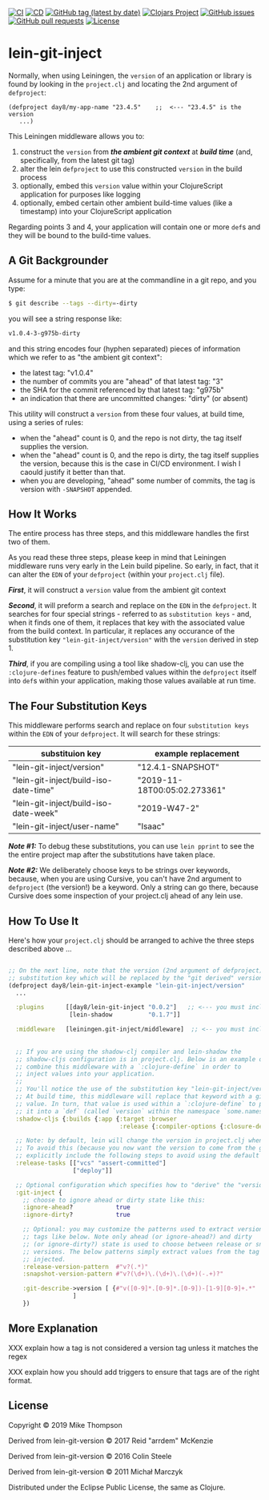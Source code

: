 [![CI](https://github.com/day8/lein-git-inject/workflows/ci/badge.svg)](https://github.com/day8/lein-git-inject/actions?workflow=ci)
[![CD](https://github.com/day8/lein-git-inject/workflows/cd/badge.svg)](https://github.com/day8/lein-git-inject/actions?workflow=cd)
[![GitHub tag (latest by date)](https://img.shields.io/github/v/tag/day8/lein-git-inject?style=flat)](https://github.com/day8/lein-git-inject/tags)
[![Clojars Project](https://img.shields.io/clojars/v/day8/lein-git-inject.svg)](https://clojars.org/day8/lein-git-inject)
[![GitHub issues](https://img.shields.io/github/issues-raw/day8/lein-git-inject?style=flat)](https://github.com/day8/lein-git-inject/issues)
[![GitHub pull requests](https://img.shields.io/github/issues-pr/day8/lein-git-inject)](https://github.com/day8/lein-git-inject/pulls)
[![License](https://img.shields.io/github/license/day8/lein-git-inject.svg)](LICENSE)

# lein-git-inject

Normally, when using Leiningen, the `version` of an application or library is found by 
looking in the `project.clj` and locating the 2nd argument of `defproject`: 
```
(defproject day8/my-app-name "23.4.5"    ;;  <--- "23.4.5" is the version
   ...)
```

This Leiningen middleware allows you to:
   1. construct the `version` from ***the ambient git context*** at ***build time*** (and, specifically, from the latest git tag)
   2. alter the lein `defproject` to use this constructed `version` in the build process
   3. optionally, embed this `version` value within your ClojureScript application for purposes like logging 
   4. optionally, embed certain other ambient build-time values (like a timestamp) into your ClojureScript application

Regarding points 3 and 4, your application will contain one or more `def`s and they will be bound to the build-time values.

## A Git Backgrounder 

Assume for a minute that you are at the commandline in a git repo, and you type:
```sh
$ git describe --tags --dirty=-dirty
```
you will see a string response like:
```sh
v1.0.4-3-g975b-dirty
```
and this string encodes four (hyphen separated) pieces of information which we refer to as "the ambient git context":
  - the latest tag: "v1.0.4"
  - the number of commits you are "ahead" of that latest tag: "3" 
  - the SHA for the commit referenced by that latest tag: "g975b"
  - an indication that there are uncommitted changes: "dirty"  (or absent)
  
This utility will construct a `version` from these four values, at build time, using a series of rules:
  - when the "ahead" count is 0, and the repo is not dirty, the tag itself supplies the version. 
  - when the "ahead" count is 0, and the repo is dirty, the tag itself supplies the version, because this is the case in CI/CD environment. I wish I caould justify it better than that. 
   - when you are developing, "ahead" some number of commits, the tag is version with `-SNAPSHOT` appended. 

## How It Works

The entire process has three steps, and this middleware handles the first two of them. 

As you read these three steps, please keep in mind that Leiningen middleware runs 
very early in the Lein build pipeline. So early, in fact, that it can alter the `EDN` 
of your `defproject` (within your `project.clj` file).

***First***, it will construct a `version` value from the ambient git context

***Second***, it will preform a search and replace on the `EDN` in 
the `defproject`.  It searches for
four special strings - referred to as `substitution keys` - 
and, when it finds one of them, it replaces that key with the associated 
value from the build context.  In particular, it replaces any occurance of the 
substitution key `"lein-git-inject/version"` with the `version` derived in step 1.

***Third***, if you are compiling using a tool like shadow-clj, you can use the 
`:clojure-defines` feature to push/embed values within the 
`defproject` itself into `def`s within your application, making those values 
available at run time.


## The Four Substitution Keys 

This middleware performs search and replace on four `substitution keys` 
within the `EDN` of your `defproject`. 
It will search for these strings:  


|   substituion key                    |    example replacement      |
|--------------------------------------|-----------------------------|
| "lein-git-inject/version"             |  "12.4.1-SNAPSHOT"                    |
| "lein-git-inject/build-iso-date-time" |  "2019-11-18T00:05:02.273361"  |      
| "lein-git-inject/build-iso-date-week" |  "2019-W47-2"               |
| "lein-git-inject/user-name"           | "Isaac"                     |

***Note #1:*** To debug these substitutions, you can use `lein pprint` 
to see the the entire project map after the substitutions have taken place.

***Note #2:*** We deliberately choose keys to be strings over keywords, 
because, when you are using Cursive,
you can't have 2nd argument to `defproject` (the version!) be a keyword.
Only a string can go there,
because Cursive does some inspection of your project.clj ahead of any lein use. 

## How To Use It

Here's how your `project.clj` should be arranged to achive the three steps described above ...

```clojure

;; On the next line, note that the version (2nd argument of defproject) is a 
;; substitution key which will be replaced by the "git derived" version.
(defproject day8/lein-git-inject-example "lein-git-inject/version"
  ...

  :plugins      [[day8/lein-git-inject "0.0.2"]   ;; <--- you must include this plugin
                 [lein-shadow          "0.1.7"]]

  :middleware   [leiningen.git-inject/middleware]  ;; <-- you must include this middleware
  
  
  ;; If you are using the shadow-clj compiler and lein-shadow the
  ;; shadow-cljs configuration is in project.clj. Below is an example of how to 
  ;; combine this middleware with a `:clojure-define` in order to 
  ;; inject values into your application.
  ;; 
  ;; You'll notice the use of the substitution key "lein-git-inject/version".  
  ;; At build time, this middleware will replace that keyword with a git-derived 
  ;; value. In turn, that value is used within a `:clojure-define` to place
  ;; it into a `def` (called `version` within the namespace `some.namespace`). 
  :shadow-cljs {:builds {:app {:target :browser
                               :release {:compiler-options {:closure-defines {some.namespace.version  "lein-git-inject/version"}}}}}}

  ;; Note: by default, lein will change the version in project.clj when you do a `lein release`. 
  ;; To avoid this (because you now want the version to come from the git context at build time), 
  ;; explicitly include the following steps to avoid using the default release process provided by lein. 
  :release-tasks [["vcs" "assert-committed"]
                  ["deploy"]]

  ;; Optional configuration which specifies how to "derive" the "version" from the git content.
  :git-inject {
    ;; choose to ignore ahead or dirty state like this:
    :ignore-ahead?            true
    :ignore-dirty?            true

    ;; Optional: you may customize the patterns used to extract versions from
    ;; tags like below. Note only ahead (or ignore-ahead?) and dirty
    ;; (or ignore-dirty?) state is used to choose between release or snapshot
    ;; versions. The below patterns simply extract values from the tag to be
    ;; injected.
    :release-version-pattern  #"v?(.*)"
    :snapshot-version-pattern #"v?(\d+)\.(\d+)\.(\d+)(-.+)?"

    :git-describe->version [ {#"v([0-9]*.[0-9]*.[0-9])-[1-9][0-9]+.*"   #""}
                  ]
    })
```

## More Explanation 

XXX explain how a tag is not considered a version tag unless it matches the regex

XXX explain how you should add triggers to ensure that tags are of the right format. 

## License

Copyright © 2019 Mike Thompson

Derived from lein-git-version © 2017 Reid "arrdem" McKenzie

Derived from lein-git-version © 2016 Colin Steele

Derived from lein-git-version © 2011 Michał Marczyk

Distributed under the Eclipse Public License, the same as Clojure.
